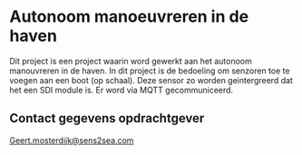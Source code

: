 # Autonoom manoeuvreren in de haven
Dit project is een project waarin word gewerkt aan het autonoom manouvreren in de haven. In dit project is de bedoeling om senzoren toe te voegen aan een boot (op schaal). Deze sensor zo worden geintergreerd dat het een SDI module is. Er word via MQTT gecommuniceerd.


## Contact gegevens opdrachtgever
Geert.mosterdijk@sens2sea.com
